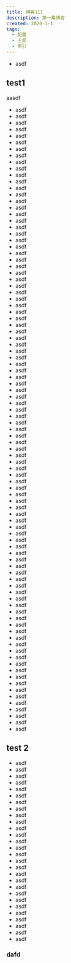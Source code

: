 ```yaml
---
title: 博客111
description: 第一篇博客
created: 2020-1-1
tags: 
  - 配置
  - 主题
  - 索引
---
```


- asdf 

## test1
aasdf
- asdf
- asdf 
- asdf 
- asdf
- asdf 
- asdf 
- asdf
- asdf 
- asdf 
- asdf
- asdf 
- asdf 
- asdf
- asdf 
- asdf 
- asdf
- asdf 
- asdf 
- asdf
- asdf 
- asdf 
- asdf
- asdf 
- asdf 
- asdf
- asdf 
- asdf 
- asdf
- asdf 
- asdf 
- asdf
- asdf 
- asdf 
- asdf
- asdf 
- asdf 
- asdf
- asdf 
- asdf 
- asdf
- asdf 
- asdf 
- asdf
- asdf 
- asdf 
- asdf
- asdf 
- asdf 
- asdf
- asdf 
- asdf 
- asdf
- asdf 
- asdf 
- asdf
- asdf 
- asdf 
- asdf
- asdf 
- asdf 
- asdf
- asdf 
- asdf 
- asdf
- asdf 
- asdf 
- asdf
- asdf 
- asdf 
- asdf
- asdf 
- asdf 
- asdf
- asdf 
- asdf 
- asdf
- asdf 
- asdf 
- asdf
- asdf 
- asdf 
- asdf
- asdf 
- asdf 
- asdf
- asdf 
- asdf 
- asdf
- asdf 
- asdf 
- asdf
- asdf 
- asdf 
- asdf
- asdf 
- asdf

## test 2 
- asdf 
- asdf 
- asdf
- asdf 
- asdf 
- asdf
- asdf 
- asdf 
- asdf
- asdf 
- asdf 
- asdf
- asdf 
- asdf
- asdf 
- asdf 
- asdf
- asdf 
- asdf 
- asdf
- asdf 
- asdf 
- asdf
- asdf 
- asdf 
- asdf
- asdf 
- asdf
### dafd
